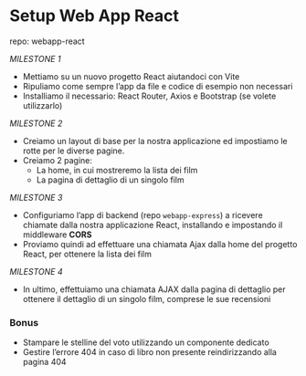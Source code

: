 # Setup Web App React
repo: webapp-react

*MILESTONE 1*
- Mettiamo su un nuovo progetto React aiutandoci con Vite
- Ripuliamo come sempre l’app da file e codice di esempio non necessari
- Installiamo il necessario: React Router, Axios e Bootstrap (se volete utilizzarlo)

*MILESTONE 2*
- Creiamo un layout di base per la nostra applicazione ed impostiamo le rotte per le diverse pagine.
- Creiamo 2 pagine:
    - La home, in cui mostreremo la lista dei film
    - La pagina di dettaglio di un singolo film

*MILESTONE 3*
- Configuriamo l’app di backend (repo `webapp-express`) a ricevere chiamate dalla nostra applicazione React, installando e impostando il middleware **CORS**
- Proviamo quindi ad effettuare una chiamata Ajax dalla home del progetto React, per ottenere la lista dei film

*MILESTONE 4*
- In ultimo, effettuiamo una chiamata AJAX dalla pagina di dettaglio per ottenere il dettaglio di un singolo film, comprese le sue recensioni

### Bonus
- Stampare le stelline del voto utilizzando un componente dedicato
- Gestire l’errore 404 in caso di libro non presente reindirizzando alla pagina 404

